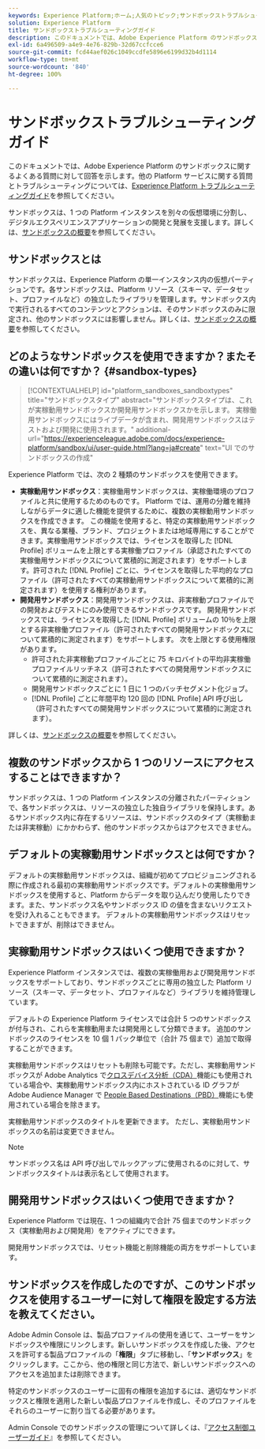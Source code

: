 ```yaml
---
keywords: Experience Platform;ホーム;人気のトピック;サンドボックストラブルシューティング
solution: Experience Platform
title: サンドボックストラブルシューティングガイド
description: このドキュメントでは、Adobe Experience Platform のサンドボックスに関するよくある質問に対して回答を示します。
exl-id: 6a496509-a4e9-4e76-829b-32d67ccfcce6
source-git-commit: fcd44aef026c1049ccdfe5896e6199d32b4d1114
workflow-type: tm+mt
source-wordcount: '840'
ht-degree: 100%

---
```


# サンドボックストラブルシューティングガイド

このドキュメントでは、Adobe Experience Platform のサンドボックスに関するよくある質問に対して回答を示します。他の Platform サービスに関する質問とトラブルシューティングについては、[Experience Platform トラブルシューティングガイド](../landing/troubleshooting.md)を参照してください。

サンドボックスは、1 つの Platform インスタンスを別々の仮想環境に分割し、デジタルエクスペリエンスアプリケーションの開発と発展を支援します。詳しくは、[サンドボックスの概要](home.md)を参照してください。

## サンドボックスとは

サンドボックスは、Experience Platform の単一インスタンス内の仮想パーティションです。各サンドボックスは、Platform リソース（スキーマ、データセット、プロファイルなど）の独立したライブラリを管理します。サンドボックス内で実行されるすべてのコンテンツとアクションは、そのサンドボックスのみに限定され、他のサンドボックスには影響しません。詳しくは、[サンドボックスの概要](home.md)を参照してください。

## どのようなサンドボックスを使用できますか？またその違いは何ですか？ {#sandbox-types}

>[!CONTEXTUALHELP]
>id="platform_sandboxes_sandboxtypes"
>title="サンドボックスタイプ"
>abstract="サンドボックスタイプは、これが実稼動用サンドボックスか開発用サンドボックスかを示します。 実稼働用サンドボックスにはライブデータが含まれ、開発用サンドボックスはテストおよび開発に使用されます。"
>additional-url="https://experienceleague.adobe.com/docs/experience-platform/sandbox/ui/user-guide.html?lang=ja#create" text="UI でのサンドボックスの作成"

Experience Platform では、次の 2 種類のサンドボックスを使用できます。

* **実稼動用サンドボックス**：実稼働用サンドボックスは、実稼働環境のプロファイルと共に使用するためのものです。 Platform では、運用の分離を維持しながらデータに適した機能を提供するために、複数の実稼動用サンドボックスを作成できます。 この機能を使用すると、特定の実稼動用サンドボックスを、異なる業種、ブランド、プロジェクトまたは地域専用にすることができます。実稼働用サンドボックスでは、ライセンスを取得した [!DNL Profile] ボリュームを上限とする実稼働プロファイル（承認されたすべての実稼働用サンドボックスについて累積的に測定されます）をサポートします。許可された [!DNL Profile] ごとに、ライセンスを取得した平均的なプロファイル（許可されたすべての実稼動用サンドボックスについて累積的に測定されます）を使用する権利があります。
* **開発用サンドボックス**：開発用サンドボックスは、非実稼動プロファイルでの開発およびテストにのみ使用できるサンドボックスです。 開発用サンドボックスでは、ライセンスを取得した [!DNL Profile] ボリュームの 10％を上限とする非実稼働プロファイル（許可されたすべての開発用サンドボックスについて累積的に測定されます）をサポートします。 次を上限とする使用権限があります。
   * 許可された非実稼動プロファイルごとに 75 キロバイトの平均非実稼働プロファイルリッチネス（許可されたすべての開発用サンドボックスについて累積的に測定されます）。
   * 開発用サンドボックスごとに 1 日に 1 つのバッチセグメント化ジョブ。
   * [!DNL Profile] ごとに年間平均 120 回の [!DNL Profile] API 呼び出し（許可されたすべての開発用サンドボックスについて累積的に測定されます）。

詳しくは、[サンドボックスの概要](./home.md)を参照してください。

## 複数のサンドボックスから 1 つのリソースにアクセスすることはできますか？

サンドボックスは、1 つの Platform インスタンスの分離されたパーティションで、各サンドボックスは、リソースの独立した独自ライブラリを保持します。あるサンドボックス内に存在するリソースは、サンドボックスのタイプ（実稼動または非実稼動）にかかわらず、他のサンドボックスからはアクセスできません。

## デフォルトの実稼動用サンドボックスとは何ですか？

デフォルトの実稼動用サンドボックスは、組織が初めてプロビジョニングされる際に作成される最初の実稼動用サンドボックスです。デフォルトの実稼働用サンドボックスを使用すると、Platform からデータを取り込んだり使用したりできます。また、サンドボックス名やサンドボックス ID の値を含まないリクエストを受け入れることもできます。 デフォルトの実稼動用サンドボックスはリセットできますが、削除はできません。

## 実稼動用サンドボックスはいくつ使用できますか？

Experience Platform インスタンスでは、複数の実稼働用および開発用サンドボックスをサポートしており、サンドボックスごとに専用の独立した Platform リソース（スキーマ、データセット、プロファイルなど）ライブラリを維持管理しています。  

デフォルトの Experience Platform ライセンスでは合計 5 つのサンドボックスが付与され、これらを実稼動用または開発用として分類できます。 追加のサンドボックスのライセンスを 10 個 1 パック単位で（合計 75 個まで）追加で取得することができます。

実稼動用サンドボックスはリセットも削除も可能です。ただし、実稼動用サンドボックスが Adobe Analytics で[クロスデバイス分析（CDA）](https://experienceleague.adobe.com/docs/analytics/components/cda/overview.html?lang=ja)機能にも使用されている場合や、実稼動用サンドボックス内にホストされている ID グラフが Adobe Audience Manager で [People Based Destinations（PBD）](https://experienceleague.adobe.com/docs/audience-manager/user-guide/features/destinations/people-based/people-based-destinations-overview.html?lang=ja)機能にも使用されている場合を除きます。

実稼動用サンドボックスのタイトルを更新できます。 ただし、実稼動用サンドボックスの名前は変更できません。

>[!NOTE]
>
>サンドボックス名は API 呼び出しでルックアップに使用されるのに対して、サンドボックスタイトルは表示名として使用されます。

## 開発用サンドボックスはいくつ使用できますか？

Experience Platform では現在、1 つの組織内で合計 75 個までのサンドボックス（実稼動用および開発用）をアクティブにできます。

開発用サンドボックスでは、リセット機能と削除機能の両方をサポートしています。

## サンドボックスを作成したのですが、このサンドボックスを使用するユーザーに対して権限を設定する方法を教えてください。

Adobe Admin Console は、製品プロファイルの使用を通じて、ユーザーをサンドボックスや権限にリンクします。新しいサンドボックスを作成した後、アクセスを許可する製品プロファイルの「**権限**」タブに移動し、「**サンドボックス**」をクリックします。ここから、他の権限と同じ方法で、新しいサンドボックスへのアクセスを追加または削除できます。

特定のサンドボックスのユーザーに固有の権限を追加するには、適切なサンドボックスと権限を適用した新しい製品プロファイルを作成し、そのプロファイルをそれらのユーザーに割り当てる必要があります。

Admin Console でのサンドボックスの管理について詳しくは、『[アクセス制御ユーザーガイド](../access-control/ui/overview.md)』を参照してください。
